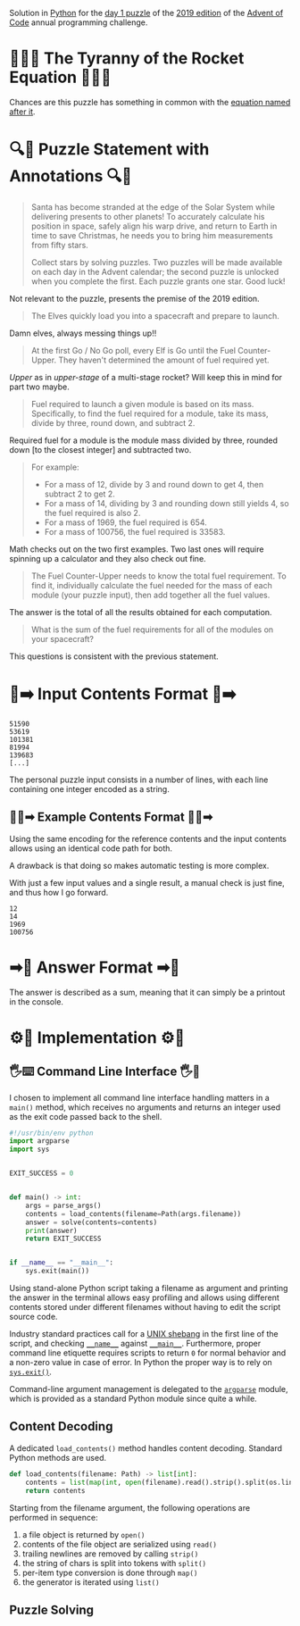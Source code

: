 Solution in [Python][py] for the [day 1 puzzle][aoc-2019-1] of the [2019 edition][aoc-2019] of the [Advent of Code][aoc] annual programming challenge.

# 🎄🌟🌟 The Tyranny of the Rocket Equation 🎄🌟🌟

Chances are this puzzle has something in common with the [equation named after it][rocket-equation].

# 🔍📖 Puzzle Statement with Annotations 🔍📖

> Santa has become stranded at the edge of the Solar System while delivering presents to other planets! To accurately calculate his position in space, safely align his warp drive, and return to Earth in time to save Christmas, he needs you to bring him measurements from fifty stars.
>
> Collect stars by solving puzzles. Two puzzles will be made available on each day in the Advent calendar; the second puzzle is unlocked when you complete the first. Each puzzle grants one star. Good luck!

Not relevant to the puzzle, presents the premise of the 2019 edition. 

> The Elves quickly load you into a spacecraft and prepare to launch.

Damn elves, always messing things up!!

> At the first Go / No Go poll, every Elf is Go until the Fuel Counter-Upper. They haven't determined the amount of fuel required yet.

*Upper* as in *upper-stage* of a multi-stage rocket? Will keep this in mind for part two maybe.

> Fuel required to launch a given module is based on its mass. Specifically, to find the fuel required for a module, take its mass, divide by three, round down, and subtract 2.

Required fuel for a module is the module mass divided by three, rounded down [to the closest integer] and subtracted two.

> For example:
>
> * For a mass of 12, divide by 3 and round down to get 4, then subtract 2 to get 2.
> * For a mass of 14, dividing by 3 and rounding down still yields 4, so the fuel required is also 2.
> * For a mass of 1969, the fuel required is 654.
> * For a mass of 100756, the fuel required is 33583.

Math checks out on the two first examples. Two last ones will require spinning up a calculator and they also check out fine.

> The Fuel Counter-Upper needs to know the total fuel requirement. To find it, individually calculate the fuel needed for the mass of each module (your puzzle input), then add together all the fuel values.

The answer is the total of all the results obtained for each computation.

> What is the sum of the fuel requirements for all of the modules on your spacecraft?

This questions is consistent with the previous statement.

# 📃➡️ Input Contents Format 📃➡️

```
51590
53619
101381
81994
139683
[...]
```

The personal puzzle input consists in a number of lines, with each line containing one integer encoded as a string. 

## 🔰📃➡ Example Contents Format 🔰📃➡

Using the same encoding for the reference contents and the input contents allows using an identical code path for both.

A drawback is that doing so makes automatic testing is more complex.

With just a few input values and a single result, a manual check is just fine, and thus how I go forward.

```
12
14
1969
100756
```

# ➡🙋 Answer Format ➡🙋

The answer is described as a sum, meaning that it can simply be a printout in the console.

# ⚙️🚀 Implementation ⚙🚀

## 🖐️⌨️ Command Line Interface 🖐️🙌️

I chosen to implement all command line interface handling matters in a `main()` method, which receives no arguments and returns an integer used as the exit code passed back to the shell.

```python
#!/usr/bin/env python
import argparse
import sys


EXIT_SUCCESS = 0


def main() -> int:
    args = parse_args()
    contents = load_contents(filename=Path(args.filename))
    answer = solve(contents=contents)
    print(answer)
    return EXIT_SUCCESS


if __name__ == "__main__":
    sys.exit(main())
``` 

Using stand-alone Python script taking a filename as argument and printing the answer in the terminal allows easy profiling and allows using different contents stored under different filenames without having to edit the script source code.

Industry standard practices call for a [UNIX shebang][shebang] in the first line of the script, and checking [`__name__`][py-name] against [`__main__`][py-main]. Furthermore, proper command line etiquette requires scripts to return `0` for normal behavior and a non-zero value in case of error. In Python the proper way is to rely on [`sys.exit()`][py-exit]. 

Command-line argument management is delegated to the [`argparse`][py-argparse] module, which is provided as a standard Python module since quite a while.

## Content Decoding

A dedicated `load_contents()` method handles content decoding. Standard Python methods are used.

```python
def load_contents(filename: Path) -> list[int]:
    contents = list(map(int, open(filename).read().strip().split(os.linesep)))
    return contents
```

Starting from the filename argument, the following operations are performed in sequence:

1. a file object is returned by `open()`
1. contents of the file object are serialized using `read()`
1. trailing newlines are removed by calling `strip()`
1. the string of chars is split into tokens with `split()`
1. per-item type conversion is done through `map()`
1. the generator is iterated using `list()`

## Puzzle Solving


[py]: https://docs.python.org/3/
[py-argparse]: https://docs.python.org/3/library/argparse.html
[py-exit]: https://docs.python.org/3/library/sys.html?highlight=sys%20exit#sys.exit
[py-main]: https://docs.python.org/3/library/__main__.html
[py-name]: https://docs.python.org/3/library/stdtypes.html#definition.__name__

[shebang]: https://en.wikipedia.org/wiki/Shebang_(Unix)
[aoc]: https://adventofcode.com/
[aoc-2019]: https://adventofcode.com/2019/
[aoc-2019-1]: https://adventofcode.com/2019/day/1
[reddit-2019-1]: https://www.reddit.com/e4axxe
[advent-calendar]: https://en.wikipedia.org/wiki/Advent_calendar
[rocket-equation]: https://en.wikipedia.org/wiki/Tsiolkovsky_rocket_equation
